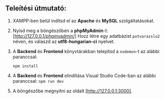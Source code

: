 ## Teleítési útmutató:

1. XAMPP-ben belül indítsd el az **Apache** és **MySQL** szolgáltatásokat.

2. Nyisd meg a böngészőben a **phpMyAdmin**-t:  
   [http://127.0.0.1/phpmyadmin/]
   Hozz létre egy adatbázist `potvarazslo2` néven, és válaszd az **utf8-hungarian-ci** nyelvet.

3. A **Backend** és **Frontend** könyvtárakban telepítsd a `nodemon`-t az alábbi paranccsal:
   
   `npm install`


4. A **Backend** és **Frontend** elindítása Visual Studio Code-ban az alábbi paranccsal:
  `npm run dev `

5. A böngészőbe megnyitni az oldalt [http://127.0.0.1:3000].
